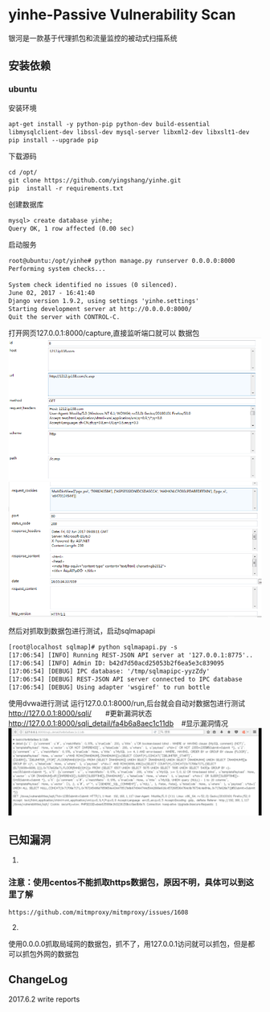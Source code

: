 # yinhe-Passive Vulnerability Scan

银河是一款基于代理抓包和流量监控的被动式扫描系统
## 安装依赖
### ubuntu
安装环境
```
apt-get install -y python-pip python-dev build-essential libmysqlclient-dev libssl-dev mysql-server libxml2-dev libxslt1-dev
pip install --upgrade pip
```
下载源码
```
cd /opt/
git clone https://github.com/yingshang/yinhe.git
pip  install -r requirements.txt
```
创建数据库
```
mysql> create database yinhe;
Query OK, 1 row affected (0.00 sec)

```

启动服务
```
root@ubuntu:/opt/yinhe# python manage.py runserver 0.0.0.0:8000
Performing system checks...

System check identified no issues (0 silenced).
June 02, 2017 - 16:41:40
Django version 1.9.2, using settings 'yinhe.settings'
Starting development server at http://0.0.0.0:8000/
Quit the server with CONTROL-C.
```
打开网页127.0.0.1:8000/capture,直接监听端口就可以
数据包
![](https://github.com/yingshang/yinhe/blob/master/docs/images/1.png)
![](https://github.com/yingshang/yinhe/blob/master/docs/images/2.png)


然后对抓取到数据包进行测试，启动sqlmapapi
```
[root@localhost sqlmap]# python sqlmapapi.py -s
[17:06:54] [INFO] Running REST-JSON API server at '127.0.0.1:8775'..
[17:06:54] [INFO] Admin ID: b42d7d50acd25053b2f6ea5e3c839095
[17:06:54] [DEBUG] IPC database: '/tmp/sqlmapipc-yyzZdy'
[17:06:54] [DEBUG] REST-JSON API server connected to IPC database
[17:06:54] [DEBUG] Using adapter 'wsgiref' to run bottle
```
使用dvwa进行测试
运行127.0.0.1:8000/run,后台就会自动对数据包进行测试
http://127.0.0.1:8000/sqli/       #更新漏洞状态
http://127.0.0.1:8000/sqli_detail/fa4b6a8aec1c11db    #显示漏洞情况
![](https://github.com/yingshang/yinhe/blob/master/docs/images/3.bmp)

## 已知漏洞
1.
### 注意：使用centos不能抓取https数据包，原因不明，具体可以到这里了解
```
https://github.com/mitmproxy/mitmproxy/issues/1608
```
2.
使用0.0.0.0抓取局域网的数据包，抓不了，用127.0.0.1访问就可以抓包，但是都可以抓包外网的数据包
## ChangeLog
2017.6.2  write reports
